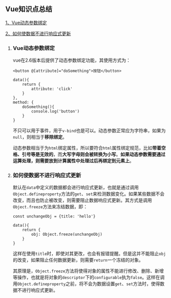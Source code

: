 ## Vue知识点总结

[1、Vue动态参数绑定](#Vue动态参数绑定)

[2、如何使数据不进行响应式更新](#如何使数据不进行响应式更新)


1. ### Vue动态参数绑定

    vue在2.6版本后提供了动态参数绑定功能，其使用方式为：
    ```
    <button @[attribute]="doSomething">按钮</button>

    data(){
        return {
            attribute: 'click'
        }
    },
    method: {
        doSomething(){
            console.log('button')
        }
    }

    ```
    不只可以用于事件，用于`v-bind`也是可以。动态参数正常应为字符串，如果为`null`，则相当于**移除绑定**。

    动态参数相当于为`html`绑定属性，所以要符合`html`属性绑定规范，比如**带着空格、引号等是无效的**，而**大写字母则会被转换为小写**。**如果动态参数需要通过运算处理，则需要放到计算属性中处理过后再绑定到元素上**。

2. ### 如何使数据不进行响应式更新

    默认在`data`中定义的数据都会进行响应式更新，也就是通过调用`Object.defineproperty`方法的`get`、`set`来检测数据变化。如果某些数据不会改变，而且也防止被改变，则需要阻止数据响应式更新。其方式是调用`Object.freeze`方法来冻结数据，即：

    ```
    const unchangeObj = {title: 'hello'}

    data(){
        return {
            obj: Object.freeze(unchangeObj)
        }
    }
    ```
    这样在使用`title`时，即使对其更改，也会有报错提醒。但是这并不能阻止`obj`的改变，如果阻止任何数据更新，则需要`return`一个冻结的对象。

    其原理是，`Object.freeze`方法将使得对象的属性不能进行修改、删除、新增等操作，也就是将对象的`descriptor`下的`configurable`执为`false`。这样在调用`Object.defineproperty`之前，将不会为数据设置`get`、`set`方法时，使得数据不进行响应式更新。
